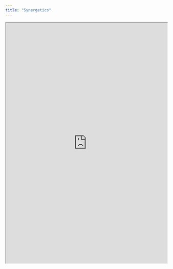 ```yaml
---
title: "Synergetics"
---
```




<iframe height="750" width="100%" src="https://ewelton.github.io/ktest/wiki.html#Synergetics"></iframe>
